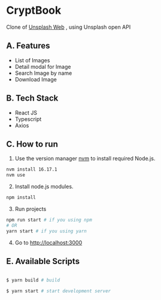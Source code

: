 # CryptBook

Clone of [Unsplash Web](https://unsplash.com) , using Unsplash open API

## A. Features

- List of Images
- Detail modal for Image
- Search Image by name
- Download Image

## B. Tech Stack

- React JS
- Typescript
- Axios

## C. How to run

1. Use the version manager [nvm](https://github.com/nvm-sh/nvm) to install required Node.js.

```bash
nvm install 16.17.1
nvm use
```

2. Install node.js modules.

```bash
npm install
```

3. Run projects
```bash
npm run start # if you using npm
# OR
yarn start # if you using yarn
```

4. Go to [http://localhost:3000](http://localhost:3000)

## E. Available Scripts

```bash

$ yarn build # build

$ yarn start # start development server

```